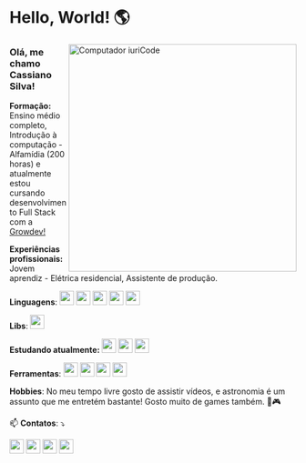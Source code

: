 # Hello, World! 🌎 


<img src="https://raw.githubusercontent.com/MicaelliMedeiros/micaellimedeiros/master/image/computer-illustration.png" min-width="400px" max-width="400px" width="400px" align="right" alt="Computador iuriCode">

  <p align="left"> 
  <h3>Olá, me chamo <strong>Cassiano Silva!</strong></h3>
  <p><strong>Formação:</strong> Ensino médio completo, Introdução à computação - Alfamídia (200 horas) e atualmente estou cursando desenvolvimento Full Stack
com a <a href="https://www.growdev.com.br/">Growdev!</a></p>
  <p><strong>Experiências profissionais:</strong> Jovem aprendiz - Elétrica residencial, Assistente de produção.</p>

<p align="left">
  <strong>Linguagens</strong>: 
  <img height="25em" src=https://img.shields.io/badge/HTML5-E34F26?style=for-the-badge&logo=html5&logoColor=white>
  <img height="25em" src=https://img.shields.io/badge/JavaScript-F7DF1E?style=for-the-badge&logo=javascript&logoColor=black>
  <img height="25em" src=https://img.shields.io/badge/CSS3-1572B6?style=for-the-badge&logo=css3&logoColor=white>
  <img height="25em" src=https://img.shields.io/badge/Node.js-43853D?style=for-the-badge&logo=node.js&logoColor=white>
  <img height="25em" src=https://img.shields.io/badge/TypeScript-007ACC?style=for-the-badge&logo=typescript&logoColor=white>

</p>

<p align="left">
  <strong>Libs</strong>: 
  <img height="25em" src=https://img.shields.io/badge/React-20232A?style=for-the-badge&logo=react&logoColor=61DAFB>
 

</p>

 <p aligm="left">
 <strong>Estudando atualmente:</strong> 
  <img height="25em" src=https://img.shields.io/badge/React-20232A?style=for-the-badge&logo=react&logoColor=61DAFB>
  <img height="25em" src=https://img.shields.io/badge/styled--components-DB7093?style=for-the-badge&logo=styled-components&logoColor=white>
  <img height="25em" src=https://img.shields.io/badge/Bootstrap-563D7C?style=for-the-badge&logo=bootstrap&logoColor=white](https://img.shields.io/badge/Material--UI-0081CB?style=for-the-badge&logo=material-ui&logoColor=white>
  
</p>

<p align="left">
  <strong>Ferramentas</strong>:
  <img height="25em" src=https://img.shields.io/badge/Windows-0078D6?style=for-the-badge&logo=windows&logoColor=white>
  <img height="25em" src=https://img.shields.io/badge/Brave-FF1B2D?style=for-the-badge&logo=Brave&logoColor=white>
  <img height="25em" src=https://img.shields.io/badge/Visual_Studio_Code-0078D4?style=for-the-badge&logo=visual%20studio%20code&logoColor=white>
  <img height="25em" src=https://img.shields.io/badge/Canva-%2300C4CC.svg?&style=for-the-badge&logo=Canva&logoColor=white>
</p>

<p align="left">
  <strong>Hobbies</strong>: No meu tempo livre gosto de assistir vídeos, e astronomia é um assunto que me entretém bastante! Gosto muito de games também. 🌌🎮
</p>


<p align="left">
  📫 <strong>Contatos</strong>: ⤵️
</p>

<p align="left">
  <p align="left">
  <a href="mailto:silva11.cassiano@gmail.com" alt="Gmail">
  <img height="25em" src="https://img.shields.io/badge/Gmail-D14836?style=for-the-badge&logo=gmail&logoColor=white"/></a>

  <a href="https://www.linkedin.com/in/cassiano-silva-51469b240/" alt="Linkedin">
  <img height="25em" src="https://img.shields.io/badge/LinkedIn-0077B5?style=for-the-badge&logo=linkedin&logoColor=white" /></a>

  <a href="https://api.whatsapp.com/send?phone=5551984551871&text=Ol%C3%A1%2C%20vi%20seu%20perfil%20no%20Github!" alt="WhatsApp">
  <img height="25em" src="https://img.shields.io/badge/WhatsApp-25D366?style=for-the-badge&logo=whatsapp&logoColor=white"/></a>

  <a href="https://www.instagram.com/silva.cassiano/" alt="Instagram">
  <img height="25em" src="https://img.shields.io/badge/Instagram-E4405F?style=for-the-badge&logo=instagram&logoColor=white"/></a>
</p>


